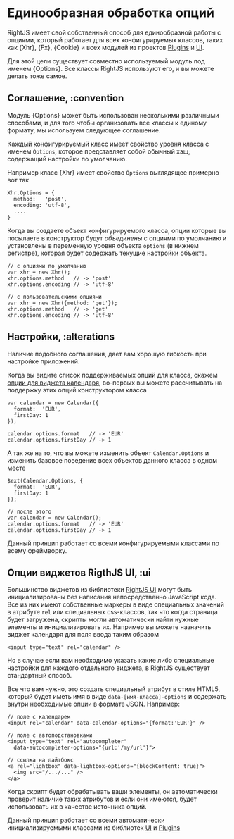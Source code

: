 # Единообразная обработка опций

RightJS имеет свой собственный способ для единообразной работы с опциями, который
работает для всех конфигурируемых классов, таких как {Xhr}, {Fx}, {Cookie} и всех
модулей из проектов [Plugins](/plugins) и [UI](/ui).

Для этой цели существует совместно используемый модуль под именем {Options}.
Все классы RightJS используют его, и вы можете делать тоже самое.

## Соглашение, :convention

Модуль {Options} может быть использован несколькими различными способами, и для
того чтобы организовать все классы к единому формату, мы используем следующее соглашение.

Каждый конфигурируемый класс имеет свойство уровня класса с именем `Options`,
которое представляет собой обычный хэш, содержащий настройки по умолчанию.

Например класс {Xhr} имеет свойство `Options` выглядящее примерно вот так

    Xhr.Options = {
      method:   'post',
      encoding: 'utf-8',
      ....
    }

Когда вы создаете объект конфигурируемого класса, опции которые вы посылаете в конструктор
будут _объединены_ с опциями по умолчанию и установлены в переменную уровня объекта `options`
(в нижнем регистре), которая будет содержать текущие настройки объекта.

    // с опциями по умолчанию
    var xhr = new Xhr();
    xhr.options.method   // -> 'post'
    xhr.options.encoding // -> 'utf-8'

    // с пользовательскими опциями
    var xhr = new Xhr({method: 'get'});
    xhr.options.method   // -> 'get'
    xhr.options.encoding // -> 'utf-8'


## Настройки, :alterations

Наличие подобного соглашения, дает вам хорошую гибкость при настройке приложений.

Когда вы видите список поддерживаемых опций для класса, скажем [опции для виджета календаря](/ui/calendar#options),
во-первых вы можете рассчитывать на поддержку этих опций конструктором класса

    var calendar = new Calendar({
      format:  'EUR',
      firstDay: 1
    });

    calendar.options.format   // -> 'EUR'
    calendar.options.firstDay // -> 1

А так же на то, что вы можете изменить объект `Calendar.Options` и изменить базовое поведение
всех объектов данного класса в одном месте

    $ext(Calendar.Options, {
      format:  'EUR',
      firstDay: 1
    });

    // после этого
    var calendar = new Calendar();
    calendar.options.format   // -> 'EUR'
    calendar.options.firstDay // -> 1

Данный принцип работает со всеми конфигурируемыми классами по всему фреймворку.


## Опции виджетов RigthJS UI, :ui

Большинство виджетов из библиотеки [RightJS UI](/ui) могут быть инициализированы без написания
непосредственно JavaScript кода. Все из них имеют собственные маркеры в виде специальных
значений в атрибуте `rel` или специальных css-классов, так что когда страница будет загружена,
скрипты могли автоматически найти нужные элементы и инициализировать их. Например вы можете
назначить виджет календаря для поля ввода таким образом

    <input type="text" rel="calendar" />

Но в случае если вам необходимо указать какие либо специальные настройки для каждого отдельного
виджета, в RightJS существует стандартный способ.

Все что вам нужно, это создать специальный атрибут в стиле HTML5, который будет иметь имя в виде
`data-[имя-класса]-options` и содержать внутри необходимые опции в формате JSON. Например:

    // поле с календарем
    <input rel="calendar" data-calendar-options="{format:'EUR'}" />

    // поле с автоподстановками
    <input type="text" rel="autocompleter"
      data-autocompleter-options="{url:'/my/url'}">

    // ссылка на лайтбокс
    <a rel="lightbox" data-lightbox-options="{blockContent: true}">
      <img src="/.../..." />
    </a>

Когда скрипт будет обрабатывать ваши элементы, он автоматически проверит наличие таких атрибутов
и если они имеются, будет использовать их в качестве источника опций.

Данный принцип работает со всеми автоматически инициализируемыми классами из библиотек [UI](/ui) и [Plugins](/plugins)
